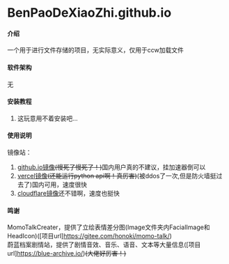 # BenPaoDeXiaoZhi.github.io

#### 介绍
一个用于进行文件存储的项目，无实际意义，仅用于ccw加载文件

#### 软件架构
无


#### 安装教程

1.  这玩意用不着安装吧...

#### 使用说明

镜像站：
1. [github.io镜像](https://benpaodexiaozhi.github.io/)<s>(慢死了慢死了！)</s>国内用户真的不建议，挂加速器倒可以
2. [vercel镜像](https://files.meng-ladder.us.kg/)<s>(还能运行python api啊！真厉害)</s>(被ddos了一次,但是防火墙挺过去了)国内可用，速度很快
3. [cloudflare镜像](https://files.meng-files.us.kg/)还不错啊，速度也挺快

#### 鸣谢
MomoTalkCreater，提供了立绘表情差分图(Image文件夹内FacialImage和HeadIcon)([项目url]https://gitee.com/honoki/momo-talk/)<br>
蔚蓝档案剧情站，提供了剧情音效、音乐、语音、文本等大量信息([项目url]https://blue-archive.io/)<s>(大佬好厉害！)</s>